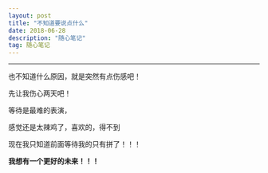 ```yaml
---
layout: post
title: "不知道要说点什么"
date: 2018-06-28
description: "随心笔记"
tag: 随心笔记
---
```

---

也不知道什么原因，就是突然有点伤感吧！<br>

先让我伤心两天吧！<br>

等待是最难的表演，<br>

感觉还是太辣鸡了，喜欢的，得不到<br>

现在我只知道前面等待我的只有拼了！！！<br>

**我想有一个更好的未来！！！**

